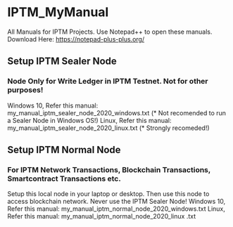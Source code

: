 # IPTM_MyManual
All Manuals for IPTM Projects. Use Notepad++ to open these manuals. Download Here: https://notepad-plus-plus.org/

## Setup IPTM Sealer Node
### Node Only for Write Ledger in IPTM Testnet. Not for other purposes!
Windows 10, Refer this manual: my_manual_iptm_sealer_node_2020_windows.txt (* Not recomended to run a Sealer Node in Windows OS!)
Linux, Refer this manual: my_manual_iptm_sealer_node_2020_linux.txt (* Strongly recomeded!)


## Setup IPTM Normal Node
### For IPTM Network Transactions, Blockchain Transactions, Smartcontract Transactions etc.
Setup this local node in your laptop or desktop. Then use this node to access blockchain network. Never use the IPTM Sealer Node!
Windows 10, Refer this manual: my_manual_iptm_normal_node_2020_windows.txt
Linux, Refer this manual: my_manual_iptm_normal_node_2020_linux .txt

